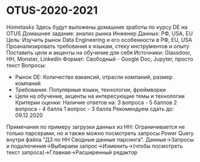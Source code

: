 # OTUS-2020-2021
Hometasks
Здесь будут выложены домашние зработы по курсу DE на OTUS
Домашнее задание: анализ рынка Инженер Данных: РФ, USA, EU
Цель: Изучить рынок Data Engineering и его особенности в РФ, EU, USA
Проанализировать требования к языкам, стеку инструментов и опыту
Поставить цели и акценты на обучение для себя
Источники: Glassdoor, HH, Monster, LinkedIn
Формат: Свободный - Google Doc, Jupyter, просто текст
Вопросы:
- Рынок DE: Количество вакансий, отрасли компаний, размер компаний
- Требования: Популярные языки, технологии, фреймворки
- Цели на обучение, акценты на интересующие темы и технологии
Критерии оценки: Наличие ответов на:
3 вопроса - 5 баллов
2 вопроса - 4 балла
1 вопрос - 3 балла
Рекомендуем сдать до: 09.12.2020


Примечания по примеру загрузки данных из HH:
Ограничивается не только парсерами, но и также можно посмотреть запросы Power Query внутри файла "ДЗ по HH Сводные данные парсинга".
Данные->Запросы и подключения->Выбираем запрос->Изменить->(чтобы посмотреть текст запроса)->Главная->Расширенный редактор
